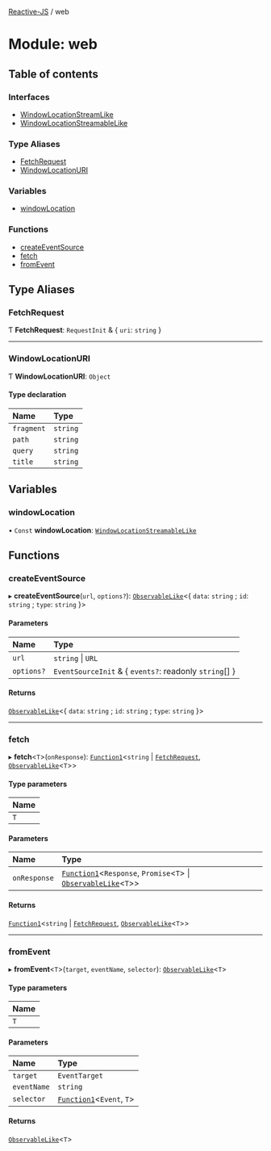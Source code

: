 [Reactive-JS](../README.md) / web

# Module: web

## Table of contents

### Interfaces

- [WindowLocationStreamLike](../interfaces/web.WindowLocationStreamLike.md)
- [WindowLocationStreamableLike](../interfaces/web.WindowLocationStreamableLike.md)

### Type Aliases

- [FetchRequest](web.md#fetchrequest)
- [WindowLocationURI](web.md#windowlocationuri)

### Variables

- [windowLocation](web.md#windowlocation)

### Functions

- [createEventSource](web.md#createeventsource)
- [fetch](web.md#fetch)
- [fromEvent](web.md#fromevent)

## Type Aliases

### FetchRequest

Ƭ **FetchRequest**: `RequestInit` & { `uri`: `string`  }

___

### WindowLocationURI

Ƭ **WindowLocationURI**: `Object`

#### Type declaration

| Name | Type |
| :------ | :------ |
| `fragment` | `string` |
| `path` | `string` |
| `query` | `string` |
| `title` | `string` |

## Variables

### windowLocation

• `Const` **windowLocation**: [`WindowLocationStreamableLike`](../interfaces/web.WindowLocationStreamableLike.md)

## Functions

### createEventSource

▸ **createEventSource**(`url`, `options?`): [`ObservableLike`](../interfaces/observable.ObservableLike.md)<{ `data`: `string` ; `id`: `string` ; `type`: `string`  }\>

#### Parameters

| Name | Type |
| :------ | :------ |
| `url` | `string` \| `URL` |
| `options?` | `EventSourceInit` & { `events?`: readonly `string`[]  } |

#### Returns

[`ObservableLike`](../interfaces/observable.ObservableLike.md)<{ `data`: `string` ; `id`: `string` ; `type`: `string`  }\>

___

### fetch

▸ **fetch**<`T`\>(`onResponse`): [`Function1`](functions.md#function1)<`string` \| [`FetchRequest`](web.md#fetchrequest), [`ObservableLike`](../interfaces/observable.ObservableLike.md)<`T`\>\>

#### Type parameters

| Name |
| :------ |
| `T` |

#### Parameters

| Name | Type |
| :------ | :------ |
| `onResponse` | [`Function1`](functions.md#function1)<`Response`, `Promise`<`T`\> \| [`ObservableLike`](../interfaces/observable.ObservableLike.md)<`T`\>\> |

#### Returns

[`Function1`](functions.md#function1)<`string` \| [`FetchRequest`](web.md#fetchrequest), [`ObservableLike`](../interfaces/observable.ObservableLike.md)<`T`\>\>

___

### fromEvent

▸ **fromEvent**<`T`\>(`target`, `eventName`, `selector`): [`ObservableLike`](../interfaces/observable.ObservableLike.md)<`T`\>

#### Type parameters

| Name |
| :------ |
| `T` |

#### Parameters

| Name | Type |
| :------ | :------ |
| `target` | `EventTarget` |
| `eventName` | `string` |
| `selector` | [`Function1`](functions.md#function1)<`Event`, `T`\> |

#### Returns

[`ObservableLike`](../interfaces/observable.ObservableLike.md)<`T`\>
